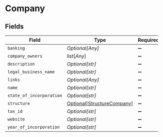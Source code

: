 # Company


## Fields

| Field                                                                 | Type                                                                  | Required                                                              | Description                                                           |
| --------------------------------------------------------------------- | --------------------------------------------------------------------- | --------------------------------------------------------------------- | --------------------------------------------------------------------- |
| `banking`                                                             | *Optional[Any]*                                                       | :heavy_minus_sign:                                                    | N/A                                                                   |
| `company_owners`                                                      | list[*Any*]                                                           | :heavy_minus_sign:                                                    | N/A                                                                   |
| `description`                                                         | *Optional[str]*                                                       | :heavy_minus_sign:                                                    | N/A                                                                   |
| `legal_business_name`                                                 | *Optional[str]*                                                       | :heavy_minus_sign:                                                    | N/A                                                                   |
| `links`                                                               | *Optional[Any]*                                                       | :heavy_minus_sign:                                                    | N/A                                                                   |
| `name`                                                                | *Optional[str]*                                                       | :heavy_minus_sign:                                                    | N/A                                                                   |
| `state_of_incorporation`                                              | *Optional[str]*                                                       | :heavy_minus_sign:                                                    | N/A                                                                   |
| `structure`                                                           | [Optional[StructureCompany]](../../models/shared/structurecompany.md) | :heavy_minus_sign:                                                    | N/A                                                                   |
| `tax_id`                                                              | *Optional[str]*                                                       | :heavy_minus_sign:                                                    | N/A                                                                   |
| `website`                                                             | *Optional[str]*                                                       | :heavy_minus_sign:                                                    | N/A                                                                   |
| `year_of_incorporation`                                               | *Optional[str]*                                                       | :heavy_minus_sign:                                                    | N/A                                                                   |